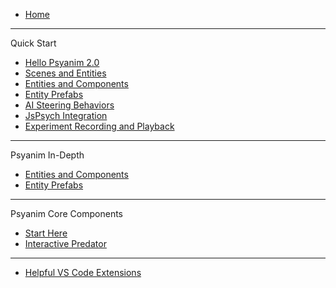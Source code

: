 <!-- docs/_sidebar.md -->

* [Home](/ "Psyanim 2.0")
---
Quick Start
* [Hello Psyanim 2.0](/quick_start/hello_psyanim_2.md "Hello Psyanim 2.0")
* [Scenes and Entities](/quick_start/scenes_and_entities.md "Scenes and Entities")
* [Entities and Components](/quick_start/entities_and_components.md "Entities and Components")
* [Entity Prefabs](/quick_start/entity_prefabs.md "Entity Prefabs")
* [AI Steering Behaviors](/coming_soon.md "AI Steering Behaviors")
* [JsPsych Integration](/coming_soon.md "JsPsych Integration")
* [Experiment Recording and Playback](/coming_soon.md "Experiment Recording and Playback")
---
Psyanim In-Depth
* [Entities and Components](/coming_soon.md "Entities and Components")
* [Entity Prefabs](/coming_soon.md "Entity Prefabs")
---
Psyanim Core Components
* [Start Here](/psyanim_core_examples/start_here.md "Psyanim Core Usage Examples")
* [Interactive Predator](/coming_soon.md "Interactive Predator Example")
---
* [Helpful VS Code Extensions](/helpful_vscode_extensions.md "Helpful VS Code Extensions")